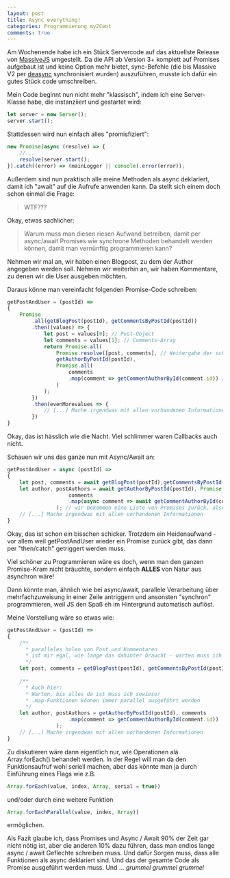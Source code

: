```yaml
---
layout: post
title: Async everything!
categories: Programmierung my2Cent
comments: true
---
```

Am Wochenende habe ich ein Stück Servercode auf das aktuellste Release von [MassiveJS](https://github.com/dmfay/massive-js) umgestellt. Da die API ab Version 3+ komplett auf Promises aufgebaut ist und keine Option mehr bietet, sync-Befehle (die bis Massive V2 per  [deasync](https://github.com/vkurchatkin/deasync) synchronisiert wurden) auszuführen, musste ich dafür ein gutes Stück code umschreiben.<!--more-->

Mein Code beginnt nun nicht mehr "klassisch", indem ich eine Server-Klasse habe, die instanziiert und gestartet wird:

```typescript
let server = new Server();
server.start();
```

Stattdessen wird nun einfach alles "promisfiziert":

```typescript
new Promise(async (resolve) => {
    //...
    resolve(server.start();
}).catch((error) => (mainLogger || console).error(error));
```

Außerdem sind nun praktisch alle meine Methoden als async deklariert, damit ich "await" auf die Aufrufe anwenden kann. Da stellt sich einem doch schon einmal die Frage:

> WTF???

Okay, etwas sachlicher:

> Warum muss man diesen riesen Aufwand betreiben, damit per async/await Promises wie synchrone Methoden behandelt werden können, damit man vernünftig programmieren kann?

Nehmen wir mal an, wir haben einen Blogpost, zu dem der Author angegeben werden soll. Nehmen wir weiterhin an, wir haben Kommentare, zu denen wir die User ausgeben möchten.

Daraus könne man vereinfacht folgenden Promise-Code schreiben:

``` typescript
getPostAndUser = (postId) =>
{
    Promise
        .all(getBlogPost(postId), getCommentsByPostId(postId))
        .then((values) => {
            let post = values[0]; // Post-Object
            let comments = values[1]; // Comments-Array
            return Promise.all(
                Promise.resolve([post, comments], // Weitergabe der schon vorhandenen Infos
                getAuthorByPostId(postId),
                Promise.all(
                    comments
                    .map(comment => getCommentAuthorById(comment.id)) //Wir mappen die Kommentare auf "Hole den Author"-Promises und lösen diese auf
                )
            );
        })
        .then(evenMorevalues => {
            // [...] Mache irgendwas mit allen vorhandenen Informationen
        })
}
```

Okay, das ist hässlich wie die Nacht. Viel schlimmer waren Callbacks auch nicht.

Schauen wir uns das ganze nun mit Async/Await an:

``` typescript
getPostAndUser = async (postId) =>
{
    let post, comments = await getBlogPost(postId),getCommentsByPostId(postId); // paralleles holen von Post und Kommentaren
    let author, postAuthors = await getAuthorByPostId(postId), Promise.all(
                    comments
                    .map(async comment => await getCommentAuthorById(comment.id)) 
                ); // wir bekommen eine Liste von Promises zurück, also trotzdem Promise.all
    // [...] Mache irgendwas mit allen vorhandenen Informationen
}
```

Okay, das ist schon ein bisschen schicker. Trotzdem ein Heidenaufwand - vor allem weil getPostAndUser wieder ein Promise zurück gibt, das dann per "then/catch" getriggert werden muss.

Viel schöner zu Programmieren wäre es doch, wenn man den ganzen Promise-Kram nicht bräuchte, sondern einfach **ALLES** von Natur aus asynchron wäre!

Dann könnte man, ähnlich wie bei async/await, parallele Verarbeitung über mehrfachzuweisung in einer Zeile antriggern und ansonsten "synchron" programmieren, weil JS den Spaß eh im Hintergrund automatisch auflöst.

Meine Vorstellung wäre so etwas wie:

``` typescript
getPostAndUser = (postId) =>
{
    /**
      * paralleles holen von Post und Kommentaren
      * ist mir egal, wie lange das dahinter braucht - warten muss ich sowieso, bis beides da ist!!!
      */
    let post, comments = getBlogPost(postId), getCommentsByPostId(postId); 
    
    /**
      * Auch hier:
      * Warten, bis alles da ist muss ich sowieso!
      * .map-Funktionen können immer parallel ausgeführt werden
      */
    let author, postAuthors = getAuthorByPostId(postId), comments
                    .map(comment => getCommentAuthorById(comment.id))
                );       
    // [...] Mache irgendwas mit allen vorhandenen Informationen
}
```

Zu diskutieren wäre dann eigentlich nur, wie Operationen alá Array.forEach() behandelt werden.
In der Regel will man da den Funktionsaufruf wohl seriell machen, aber das könnte man ja durch Einführung eines Flags wie z.B. 

```typescript
Array.forEach(value, index, Array, serial = true)) 
```

und/oder durch eine weitere Funktion 

```typescript
Array.forEachParallel(value, index, Array)) 
```

ermöglichen.

Als Fazit glaube ich, dass Promises und Async / Await 90% der Zeit gar nicht nötig ist, aber die anderen 10% dazu führen, dass man endlos lange async / await Geflechte schreiben muss. Und dafür Sorgen muss, dass alle Funktionen als async deklariert sind. Und das der gesamte Code als Promise ausgeführt werden muss. Und ... *grummel* *grummel* *grummel*